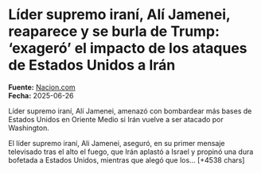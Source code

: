 # Líder supremo iraní, Alí Jamenei, reaparece y se burla de Trump: ‘exageró’ el impacto de los ataques de Estados Unidos a Irán

**Fuente:** [Nacion.com](https://www.nacion.com/el-mundo/lider-supremo-irani-ali-jamenei-reaparece-y-se/LMEQKG33UFHBRL7KAL5E5JTAMA/story/)  
**Fecha:** 2025-06-26

Líder supremo iraní, Alí Jamenei, amenazó con bombardear más bases de Estados Unidos en Oriente Medio si Irán vuelve a ser atacado por Washington.

El líder supremo iraní, Ali Jamenei, aseguró, en su primer mensaje televisado tras el alto el fuego, que Irán aplastó a Israel y propinó una dura bofetada a Estados Unidos, mientras que alegó que los… [+4538 chars]
